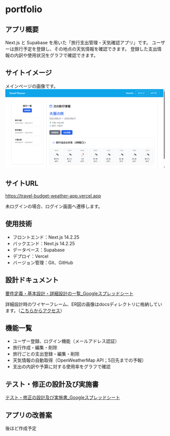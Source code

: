 # portfolio

## アプリ概要
Next.js と Supabase を用いた「旅行支出管理・天気確認アプリ」です。
ユーザーは旅行予定を登録し、その地点の天気情報を確認できます。
登録した支出情報の内訳や使用状況をグラフで確認できます。

## サイトイメージ
メインページの画像です。
![アプリ画面](https://github.com/S-Nishi24/portfolio/blob/11647dfa2fcff3c9ff8ab54495a4df2e41530b36/docs/%E3%82%A2%E3%83%97%E3%83%AA%E3%81%AE%E3%83%A1%E3%82%A4%E3%83%B3%E3%83%9A%E3%83%BC%E3%82%B8%E7%94%BB%E5%83%8F.png?raw=true)


## サイトURL
https://travel-budget-weather-app.vercel.app

未ログインの場合、ログイン画面へ遷移します。

## 使用技術
- フロントエンド：Next.js 14.2.25
- バックエンド：Next.js 14.2.25
- データベース：Supabase
- デプロイ：Vercel
- バージョン管理：Git、GitHub

## 設計ドキュメント
[要件定義・基本設計・詳細設計の一覧_Googleスプレッドシート](https://docs.google.com/spreadsheets/d/1fbeRh_2ujOQCMXdwZ9QOzGdv37wXA8YMw5U5GZdgjXQ/edit?usp=sharing)

詳細設計時のワイヤーフレーム、ER図の画像はdocsディレクトリに格納しています。（[こちらからアクセス](./docs)）

## 機能一覧
- ユーザー登録、ログイン機能（メールアドレス認証）
- 旅行作成・編集・削除
- 旅行ごとの支出登録・編集・削除
- 天気情報の自動取得（OpenWeatherMap API；5日先までの予報）
- 支出の内訳や予算に対する使用率をグラフで確認
  
## テスト・修正の設計及び実施書
[テスト・修正の設計及び実施書_Googleスプレッドシート](https://docs.google.com/spreadsheets/d/1tBSOBwkvNtA8l_AV1aVfVJdk9Wie7I7O2mbg1s6xcd4/edit?usp=sharing)

## アプリの改善案
後ほど作成予定
